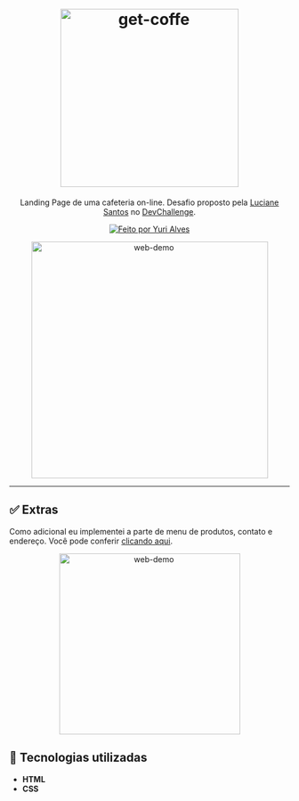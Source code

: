 <h1 align="center">
<br>
  <img src="https://raw.githubusercontent.com/lucianesantcs/get-coffee/2a506097ee05ca3b6dee25d6bbe972bf587ff5b9/assets/logo.svg" alt="get-coffe" width="320">
<br>
</h1>

<p align="center">
  Landing Page de uma cafeteria on-line. Desafio proposto pela <a href="https://www.linkedin.com/in/lucianesantcs" target="_blank">Luciane Santos</a> no <a href="https://www.devchallenge.com.br" target="_blank">DevChallenge</a>.
</p>
<p align="center"></P>

<p align="center">
  <a href="https://linkedin.com/in/yuripiresalves">
    <img src="https://img.shields.io/badge/made%20by-Yuri%20Alves-important" alt="Feito por Yuri Alves">
  </a>
</p>

[//]: # (Add your gifs/images here:)
<div align="center">
  <img src="https://raw.githubusercontent.com/lucianesantcs/get-coffee/master/design/desktop.png" alt="web-demo" height="425">
</div>

<hr />

## ✅ Extras

Como adicional eu implementei a parte de menu de produtos, contato e endereço. Você pode conferir <a href="https://yuripiresalves.github.io/get-coffee/" target="_blank">clicando aqui</a>.


<div align="center">
  <img src="https://i.ibb.co/wQQnXKs/ezgif-com-gif-maker.gif" alt="web-demo" height="325">
</div>


## 🚀 Tecnologias utilizadas
[//]: # (Add the features of your project here:)

-  **HTML**
-  **CSS**
